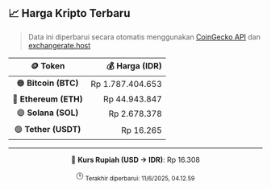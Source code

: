 

<!-- HARGA_KRIPTO -->
## 📈 Harga Kripto Terbaru

> Data ini diperbarui secara otomatis menggunakan [CoinGecko API](https://www.coingecko.com/) dan [exchangerate.host](https://exchangerate.host/)

<div align="center">

| 🪙 Token | 💰 Harga (IDR) |
|:------:|---------------:|
| 🟠 **Bitcoin (BTC)**   | Rp 1.787.404.653 |
| 🔵 **Ethereum (ETH)**  | Rp 44.943.847 |
| 🟣 **Solana (SOL)**    | Rp 2.678.378 |
| 🟢 **Tether (USDT)**   | Rp 16.265 |

---

💱 **Kurs Rupiah (USD → IDR)**: Rp 16.308

🕒 <sub>Terakhir diperbarui: 11/6/2025, 04.12.59</sub>

</div>
<!-- /HARGA_KRIPTO -->
